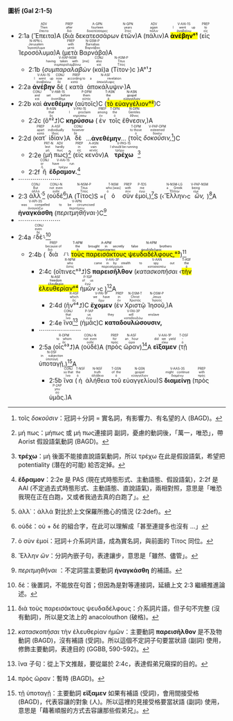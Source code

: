 #### 圖析 (Gal 2:1-5)

- 2:1a (<RUBY><ruby><ruby>Ἔπειτα<rt>ἔπειτα</rt></ruby><rt>Then</rt></ruby><rt>ADV</rt></RUBY>)A (<RUBY><ruby><ruby>διὰ<rt>διά</rt></ruby><rt>after</rt></ruby><rt>PREP</rt></RUBY> <RUBY><ruby><ruby>δεκατεσσάρων<rt>δεκατέσσαρες</rt></ruby><rt>fourteen</rt></ruby><rt>A-GPN</rt></RUBY> <RUBY><ruby><ruby>ἐτῶν<rt>ἔτος</rt></ruby><rt>years</rt></ruby><rt>N-GPN</rt></RUBY>)A (<RUBY><ruby><ruby>πάλιν<rt>πάλιν</rt></ruby><rt>again</rt></ruby><rt>ADV</rt></RUBY>)A <RUBY><ruby><ruby><mark><strong>ἀνέβην°¹</strong></mark><rt>ἀναβαίνω</rt></ruby><rt>I went up</rt></ruby><rt>V-AAI-1S</rt></RUBY> (<RUBY><ruby><ruby>εἰς<rt>εἰς</rt></ruby><rt>to</rt></ruby><rt>PREP</rt></RUBY> <RUBY><ruby><ruby>Ἱεροσόλυμα<rt>Ἱεροσόλυμα</rt></ruby><rt>Jerusalem</rt></ruby><rt>N-APN-L</rt></RUBY>)A (<RUBY><ruby><ruby>μετὰ<rt>μετά</rt></ruby><rt>with</rt></ruby><rt>PREP</rt></RUBY> <RUBY><ruby><ruby>Βαρνάβα<rt>Βαρνάβας</rt></ruby><rt>Barnabas</rt></ruby><rt>N-GSM-P</rt></RUBY>)A
	- 2:1b {<RUBY><ruby><ruby><em>συμπαραλαβὼν</em><rt>συμπαραλαμβάνω</rt></ruby><rt>having taken with [me]</rt></ruby><rt>V-AAP-NSM</rt></RUBY> (<RUBY><ruby><ruby>καὶ<rt>καί</rt></ruby><rt>also</rt></ruby><rt>CONJ</rt></RUBY>)a (<RUBY><ruby><ruby>Τίτον·<rt>Τίτος</rt></ruby><rt>Titus</rt></ruby><rt>N-ASM-P</rt></RUBY>)c }A°¹⮥
- 2:2a <RUBY><ruby><ruby><strong>ἀνέβην</strong><rt>ἀναβαίνω</rt></ruby><rt>I went up</rt></ruby><rt>V-AAI-1S</rt></RUBY> <RUBY><ruby><ruby>δὲ<rt>δέ</rt></ruby><rt>now</rt></ruby><rt>CONJ</rt></RUBY> (<RUBY><ruby><ruby>κατὰ<rt>κατά</rt></ruby><rt>according to</rt></ruby><rt>PREP</rt></RUBY> <RUBY><ruby><ruby>ἀποκάλυψιν·<rt>ἀποκάλυψις</rt></ruby><rt>a revelation</rt></ruby><rt>N-ASF</rt></RUBY>)A
- 2:2b <RUBY><ruby><ruby>καὶ<rt>καί</rt></ruby><rt>and</rt></ruby><rt>CONJ</rt></RUBY> <RUBY><ruby><ruby><strong>ἀνεθέμην</strong><rt>ἀνατίθημι</rt></ruby><rt>set before</rt></ruby><rt>V-AMI-1S</rt></RUBY> (<RUBY><ruby><ruby>αὐτοῖς<rt>αὐτός</rt></ruby><rt>them</rt></ruby><rt>P-DPM</rt></RUBY>)C (<mark><RUBY><ruby><ruby>τὸ<rt>ὁ</rt></ruby><rt>the</rt></ruby><rt>T-ASN</rt></RUBY> <RUBY><ruby><ruby>εὐαγγέλιον<rt>εὐαγγέλιον</rt></ruby><rt>gospel</rt></ruby><rt>N-ASN</rt></RUBY>°²</mark>)C 
	- 2:2c (<RUBY><ruby><ruby>ὃ°²⮥<rt>ὅς</rt></ruby><rt>that</rt></ruby><rt>R-ASN</rt></RUBY>)C <RUBY><ruby><ruby><strong>κηρύσσω</strong><rt>κηρύσσω</rt></ruby><rt>I proclaim</rt></ruby><rt>V-PAI-1S</rt></RUBY> (<RUBY><ruby><ruby>ἐν<rt>ἐν</rt></ruby><rt>among</rt></ruby><rt>PREP</rt></RUBY> <RUBY><ruby><ruby>τοῖς<rt>ὁ</rt></ruby><rt>the</rt></ruby><rt>T-DPN</rt></RUBY> <RUBY><ruby><ruby>ἔθνεσιν,<rt>ἔθνος</rt></ruby><rt>Gentiles</rt></ruby><rt>N-DPN</rt></RUBY>)A 
- 2:2d (<RUBY><ruby><ruby>κατ᾽<rt>κατά</rt></ruby><rt>apart</rt></ruby><rt>PREP</rt></RUBY> <RUBY><ruby><ruby>ἰδίαν<rt>ἴδιος</rt></ruby><rt>individually</rt></ruby><rt>A-ASF</rt></RUBY>)A <RUBY><ruby><ruby>δὲ<rt>δέ</rt></ruby><rt>however</rt></ruby><rt>CONJ</rt></RUBY> ...**ἀνεθέμην**... (<RUBY><ruby><ruby>τοῖς<rt>ὁ</rt></ruby><rt>to those</rt></ruby><rt>T-DPM</rt></RUBY> <RUBY><ruby><ruby><em>δοκοῦσιν,</em><rt>δοκέω</rt></ruby><rt>esteemed</rt></ruby><rt>V-PAP-DPM</rt></RUBY>[^1])C 
	- 2:2e (<RUBY><ruby><ruby>μή<rt>μή</rt></ruby><rt>lest</rt></ruby><rt>PRT-N</rt></RUBY> <RUBY><ruby><ruby>πως<rt>πως</rt></ruby><rt>hardly</rt></ruby><rt>ADV</rt></RUBY>)[^2] (<RUBY><ruby><ruby>εἰς<rt>εἰς</rt></ruby><rt>in</rt></ruby><rt>PREP</rt></RUBY> <RUBY><ruby><ruby>κενὸν<rt>κενός</rt></ruby><rt>vain</rt></ruby><rt>A-ASN</rt></RUBY>)A <RUBY><ruby><ruby><strong>τρέχω</strong><rt>τρέχω</rt></ruby><rt>I should be running</rt></ruby><rt>V-PAS-1S</rt></RUBY>[^3]
	- 2:2f <RUBY><ruby><ruby>ἢ<rt>ἤ</rt></ruby><rt>or</rt></ruby><rt>CONJ</rt></RUBY> <RUBY><ruby><ruby><strong>ἔδραμον.</strong><rt>τρέχω</rt></ruby><rt>have run</rt></ruby><rt>V-AAI-1S</rt></RUBY>[^4] 
- ⋯⋯⋯⋯⋯⋯⋯
- 2:3 <RUBY><ruby><ruby>ἀλλ᾽<rt>ἀλλά</rt></ruby><rt>But</rt></ruby><rt>CONJ</rt></RUBY>[^5] (<RUBY><ruby><ruby>οὐδὲ<rt>οὐδέ</rt></ruby><rt>not even</rt></ruby><rt>CONJ-N</rt></RUBY>[^6])A (<RUBY><ruby><ruby>Τίτος<rt>Τίτος</rt></ruby><rt>Titus</rt></ruby><rt>N-NSM-P</rt></RUBY>)S =(<RUBY><ruby><ruby>ὁ<rt>ὁ</rt></ruby><rt>who [was]</rt></ruby><rt>T-NSM</rt></RUBY> <RUBY><ruby><ruby>σὺν<rt>σύν</rt></ruby><rt>with</rt></ruby><rt>PREP</rt></RUBY> <RUBY><ruby><ruby>ἐμοί,<rt>ἐγώ</rt></ruby><rt>me</rt></ruby><rt>P-1DS</rt></RUBY>)[^7]S (‹<RUBY><ruby><ruby>Ἕλλην<rt>Ἕλλην</rt></ruby><rt>a Greek</rt></ruby><rt>N-NSM-LG</rt></RUBY>›c <RUBY><ruby><ruby><em>ὤν,</em><rt>εἰμί</rt></ruby><rt>being</rt></ruby><rt>V-PAP-NSM</rt></RUBY>)[^8]A <RUBY><ruby><ruby><strong>ἠναγκάσθη</strong><rt>ἀναγκάζω</rt></ruby><rt>was compelled</rt></ruby><rt>V-API-3S</rt></RUBY> (<RUBY><ruby><ruby><em>περιτμηθῆναι·</em><rt>περιτέμνω</rt></ruby><rt>to be circumcised</rt></ruby><rt>V-APN</rt></RUBY>)C[^9] 
- ⋯⋯⋯⋯⋯⋯⋯
- 2:4a ⸉<RUBY><ruby><ruby>δὲ<rt>δέ</rt></ruby><rt>even</rt></ruby><rt>CONJ</rt></RUBY>⸊[^10]
	- 2:4b (<RUBY><ruby><ruby>διὰ<rt>διά</rt></ruby><rt>because of</rt></ruby><rt>PREP</rt></RUBY> ⸉⸊ <mark><RUBY><ruby><ruby>τοὺς<rt>ὁ</rt></ruby><rt>the</rt></ruby><rt>T-APM</rt></RUBY> <RUBY><ruby><ruby>παρεισάκτους<rt>παρείσακτος</rt></ruby><rt>brought in secretly</rt></ruby><rt>A-APM</rt></RUBY> <RUBY><ruby><ruby>ψευδαδέλφους,<rt>ψευδάδελφος</rt></ruby><rt>false brothers</rt></ruby><rt>N-APM</rt></RUBY>°³</mark>)[^11] 
		- 2:4c (<RUBY><ruby><ruby>οἵτινες°³⮥<rt>ὅστις</rt></ruby><rt>who</rt></ruby><rt>R-NPM</rt></RUBY>)S <RUBY><ruby><ruby><strong>παρεισῆλθον</strong><rt>παρεισέρχομαι</rt></ruby><rt>came in by stealth</rt></ruby><rt>V-AAI-3P</rt></RUBY> (<RUBY><ruby><ruby><em>κατασκοπῆσαι</em><rt>κατασκοπέω</rt></ruby><rt>to spy out</rt></ruby><rt>V-AAN</rt></RUBY> ‹<mark><RUBY><ruby><ruby>τὴν<rt>ὁ</rt></ruby><rt>the</rt></ruby><rt>T-ASF</rt></RUBY> <RUBY><ruby><ruby>ἐλευθερίαν<rt>ἐλευθερία</rt></ruby><rt>freedom</rt></ruby><rt>N-ASF</rt></RUBY>°⁴</mark> <RUBY><ruby><ruby>ἡμῶν<rt>ἐγώ</rt></ruby><rt>of us</rt></ruby><rt>P-1GP</rt></RUBY> ›c )[^12]A
			- 2:4d (<RUBY><ruby><ruby>ἣν°⁴⮥<rt>ὅς</rt></ruby><rt>which</rt></ruby><rt>R-ASF</rt></RUBY>)C <RUBY><ruby><ruby><strong>ἔχομεν</strong><rt>ἔχω</rt></ruby><rt>we have</rt></ruby><rt>V-PAI-1P</rt></RUBY> (<RUBY><ruby><ruby>ἐν<rt>ἐν</rt></ruby><rt>in</rt></ruby><rt>PREP</rt></RUBY> <RUBY><ruby><ruby>Χριστῷ<rt>Χριστός</rt></ruby><rt>Christ</rt></ruby><rt>N-DSM-T</rt></RUBY> <RUBY><ruby><ruby>Ἰησοῦ,<rt>Ἰησοῦς</rt></ruby><rt>Jesus</rt></ruby><rt>N-DSM-P</rt></RUBY>)A
			- 2:4e <RUBY><ruby><ruby>ἵνα<rt>ἵνα</rt></ruby><rt>that</rt></ruby><rt>CONJ</rt></RUBY>[^13] (<RUBY><ruby><ruby>ἡμᾶς<rt>ἐγώ</rt></ruby><rt>us</rt></ruby><rt>P-1AP</rt></RUBY>)C <RUBY><ruby><ruby><strong>καταδουλώσουσιν,</strong><rt>καταδουλόω</rt></ruby><rt>they will enslave</rt></ruby><rt>V-FAI-3P</rt></RUBY> 
		- ⋯⋯⋯⋯⋯⋯⋯
		- 2:5a (<RUBY><ruby><ruby>οἷς°³⮥<rt>ὅς</rt></ruby><rt>to whom</rt></ruby><rt>R-DPM</rt></RUBY>)A (<RUBY><ruby><ruby>οὐδὲ<rt>οὐδέ</rt></ruby><rt>not even</rt></ruby><rt>CONJ-N</rt></RUBY>)A (<RUBY><ruby><ruby>πρὸς<rt>πρός</rt></ruby><rt>for</rt></ruby><rt>PREP</rt></RUBY> <RUBY><ruby><ruby>ὥραν<rt>ὥρα</rt></ruby><rt>an hour</rt></ruby><rt>N-ASF</rt></RUBY>)[^14]A <RUBY><ruby><ruby><strong>εἴξαμεν</strong><rt>εἴκω</rt></ruby><rt>did we yield</rt></ruby><rt>V-AAI-1P</rt></RUBY> (<RUBY><ruby><ruby>τῇ<rt>ὁ</rt></ruby><rt>-</rt></ruby><rt>T-DSF</rt></RUBY> <RUBY><ruby><ruby>ὑποταγῇ,<rt>ὑποταγή</rt></ruby><rt>in subjection</rt></ruby><rt>N-DSF</rt></RUBY>)[^15]A
			- 2:5b <RUBY><ruby><ruby>ἵνα<rt>ἵνα</rt></ruby><rt>so that</rt></ruby><rt>CONJ</rt></RUBY> (<RUBY><ruby><ruby>ἡ<rt>ὁ</rt></ruby><rt>the</rt></ruby><rt>T-NSF</rt></RUBY> <RUBY><ruby><ruby>ἀλήθεια<rt>ἀλήθεια</rt></ruby><rt>truth</rt></ruby><rt>N-NSF</rt></RUBY> <RUBY><ruby><ruby>τοῦ<rt>ὁ</rt></ruby><rt>of the</rt></ruby><rt>T-GSN</rt></RUBY> <RUBY><ruby><ruby>εὐαγγελίου<rt>εὐαγγέλιον</rt></ruby><rt>gospel</rt></ruby><rt>N-GSN</rt></RUBY>)S <RUBY><ruby><ruby><strong>διαμείνῃ</strong><rt>διαμένω</rt></ruby><rt>might continue</rt></ruby><rt>V-AAS-3S</rt></RUBY> (<RUBY><ruby><ruby>πρὸς<rt>πρός</rt></ruby><rt>with</rt></ruby><rt>PREP</rt></RUBY> <RUBY><ruby><ruby>ὑμᾶς.<rt>σύ</rt></ruby><rt>you</rt></ruby><rt>P-2AP</rt></RUBY>)A




[^1]: τοῖς _δοκοῦσιν_：冠詞＋分詞 = 實名詞，有影響力、有名望的人 (BAGD)。
[^2]: μή πως：μήπως 或 μή πως連接詞 副詞，憂慮的動詞後，「萬一，唯恐」，帶 Aorist 假設語氣動詞 (BAGD)。
[^3]: **τρέχω**：μή 後面不能接直說語氣動詞，所以 τρέχω 在此是假設語氣，希望把 potentiality (潛在的可能) 給否定掉。
[^4]: **ἔδραμον**：2:2e 是 PAS (現在式時態形式、主動語態、假設語氣)，2:2f 是 AAI (不定過去式時態形式、主動語態、直說語氣)，兩相對照，意思是「唯恐我現在正在白跑，又或者我過去真的白跑了」。
[^5]: ἀλλ᾽：ἀλλά 對比於上文保羅所擔心的情況 (2:2def)。
[^6]: οὐδὲ：οὐ + δέ 的組合字，在此可以理解成「甚至連提多也沒有 ...」
[^7]: ὁ σὺν ἐμοί：冠詞＋介系詞片語，成為實名詞，與前面的 Τίτος 同位。
[^8]: Ἕλλην _ὤν_：分詞內嵌子句，表達讓步，意思是「雖然、儘管」。
[^9]:  _περιτμηθῆναι_ ：不定詞當主要動詞 **ἠναγκάσθη** 的補語。
[^10]: δὲ：後置詞，不能放在句首；但因為是對等連接詞，延續上文 2:3 繼續推進論述。
[^11]: διὰ τοὺς παρεισάκτους ψευδαδέλφους：介系詞片語，但子句不完整 (沒有動詞)，所以是文法上的 anacolouthon (破格)。
[^12]: _κατασκοπῆσαι_ τὴν ἐλευθερίαν ἡμῶν：主要動詞 **παρεισῆλθον** 是不及物動詞 (BAGD)，沒有補語 (受詞)。所以這個不定詞子句要當狀語 (副詞) 使用，修飾主要動詞，表達目的 (GGBB, 590-592)。
[^13]: ἵνα 子句：從上下文推敲，要從屬於 2:4c，表達假弟兄窺探的目的。
[^14]: πρὸς ὥραν：暫時 (BAGD)。
[^15]: τῇ ὑποταγῇ：主要動詞 **εἴξαμεν** 如果有補語 (受詞)，會用間接受格 (BAGD)，代表容讓的對象 (人)。所以這裡的見接受格要當狀語 (副詞) 使用，意思是「藉著順服的方式去容讓那些假弟兄」。

